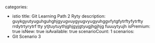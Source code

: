 categories:
  - istio
title: Git Learning Path 2 Ryty
description: guykgyutyuguhguhghjgyugvuygyugvyugyuhggvfytgfytrftyfytrfty rrdytrtyrytrf tty ytjtuytuythjghjgyjgtyugjhgjhjg fuuuytyujh
isPremium: true
isNew: true
isAvailable: true
scenarioCount: 1
scenarios: 
  - Git Scenario 3
